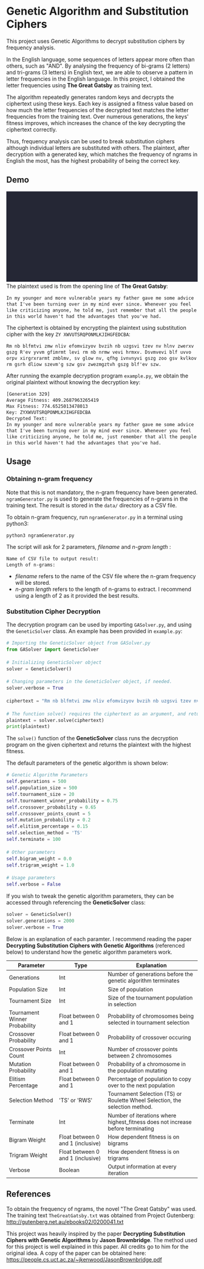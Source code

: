 # Genetic Algorithm and Substitution Ciphers

This project uses Genetic Algorithms to decrypt substitution ciphers by frequency analysis.

In the English language, some sequences of letters appear more often than others, such as "AND". By analysing the frequency of bi-grams (2 letters) and tri-grams (3 letters) in English text, we are able to observe a pattern in letter frequencies in the English language. In this project, I obtained the letter frequencies using **The Great Gatsby** as training text.

The algorithm repeatedly generates random keys and decrypts the ciphertext using these keys. Each key is assigned a fitness value based on how much the letter frequencies of the decrypted text matches the letter frequencies from the training text. Over numerous generations, the keys' fitness improves, which increases the chance of the key decrypting the ciphertext correctly.

Thus, frequency analysis can be used to break substitution ciphers although individual letters are substituted with others. The plaintext, after decryption with a generated key, which matches the frequency of ngrams in English the most, has the highest probability of being the correct key.

## Demo
![Demo](Demo.gif)
The plaintext used is from the opening line of **The Great Gatsby**:
```
In my younger and more vulnerable years my father gave me some advice that I've been turning over in my mind ever since. Whenever you feel like criticizing anyone, he told me, just remember that all the people in this world haven't had the advantages that you've had.
```

The ciphertext is obtained by encrypting the plaintext using substitution cipher with the key `ZY
XWVUTSRQPONMLKJIHGFEDCBA`:
```
Rm nb blfmtvi zmw nliv efomvizyov bvzih nb uzgsvi tzev nv hlnv zwerxv gszg R'ev yvvm gfimrmt levi rm nb nrmw vevi hrmxv. Dsvmvevi blf uvvo orpv xirgrxrarmt zmblmv, sv glow nv, qfhg ivnvnyvi gszg zoo gsv kvlkov rm gsrh dliow szevm'g szw gsv zwezmgztvh gszg blf'ev szw.
```

After running the example decryption program `example.py`, we obtain the original plaintext without knowing the decryption key:
```
[Generation 329]
Average Fitness: 409.2687963265419
Max Fitness: 774.6525013478013
Key: ZYXWVUTSRQPONMLKJIHGFEDCBA
Decrypted Text:
In my younger and more vulnerable years my father gave me some advice that I've been turning over in my mind ever since. Whenever you feel like criticizing anyone, he told me, just remember that all the people in this world haven't had the advantages that you've had.
```

## Usage

### Obtaining n-gram frequency
Note that this is not mandatory, the n-gram frequency have been generated.  
`ngramGenerator.py` is used to generate the frequencies of n-grams in the training text. The result is stored in the `data/` directory as a CSV file.

To obtain n-gram frequency, run `ngramGenerator.py` in a terminal using python3:
```
python3 ngramGenerator.py
```

The script will ask for 2 parameters, *filename* and *n-gram length* :
```
Name of CSV file to output result: 
Length of n-grams: 
```
* *filename* refers to the name of the CSV file where the n-gram frequency will be stored.
* *n-gram length* refers to the length of n-grams to extract. I recommend using a length of 2 as it provided the best results.

### Substitution Cipher Decryption 
The decryption program can be used by importing `GASolver.py`, and using the `GeneticSolver` class. An example has been provided in `example.py`:
```python
# Importing the GeneticSolver object from GASolver.py
from GASolver import GeneticSolver

# Initializing GeneticSolver object
solver = GeneticSolver()

# Changing parameters in the GeneticSolver object, if needed.
solver.verbose = True

ciphertext = "Rm nb blfmtvi zmw nliv efomvizyov bvzih nb uzgsvi tzev nv hlnv zwerxv gszg R'ev yvvm gfimrmt levi rm nb nrmw vevi hrmxv. Dsvmvevi blf uvvo orpv xirgrxrarmt zmblmv, sv glow nv, qfhg ivnvnyvi gszg zoo gsv kvlkov rm gsrh dliow szevm'g szw gsv zwezmgztvh gszg blf'ev szw."

# The function solve() requires the ciphertext as an argument, and returns the plaintext.
plaintext = solver.solve(ciphertext)
print(plaintext)
```

The `solve()` function of the **GeneticSolver** class runs the decryption program on the given ciphertext and returns the plaintext with the highest fitness. 

The default parameters of the genetic algorithm is shown below:
```python
# Genetic Algorithm Parameters
self.generations = 500
self.population_size = 500
self.tournament_size = 20
self.tournament_winner_probability = 0.75
self.crossover_probability = 0.65
self.crossover_points_count = 5
self.mutation_probability = 0.2
self.elitism_percentage = 0.15
self.selection_method = 'TS'
self.terminate = 100

# Other parameters
self.bigram_weight = 0.0
self.trigram_weight = 1.0

# Usage parameters
self.verbose = False
```

If you wish to tweak the genetic algorithm parameters, they can be accessed through referencing the **GeneticSolver** class:
```python
solver = GeneticSolver()
solver.generations = 2000
solver.verbose = True
```

Below is an explanation of each paramter. I recommend reading the paper **Decrypting Substitution Ciphers with Genetic Algorithms** (referenced below) to understand how the genetic algorithm parameters work.

| Parameter                     | Type                              | Explanation                                                                     |
|-------------------------------|-----------------------------------|---------------------------------------------------------------------------------|
| Generations                   | Int                               | Number of generations before the genetic algorithm terminates                   |
| Population Size               | Int                               | Size of population                                                              |
| Tournament Size               | Int                               | Size of the tournament population in selection                                  |
| Tournament Winner Probability | Float between 0 and 1             | Probability of chromosomes being selected in tournament selection               |
| Crossover Probability         | Float between 0 and 1             | Probability of crossover occuring                                               |
| Crossover Points Count        | Int                               | Number of crossover points between 2 chromosomes                                |
| Mutation Probability          | Float between 0 and 1             | Probability of a chromosome in the population mutating                          |
| Elitism Percentage            | Float between 0 and 1             | Percentage of population to copy over to the next population                    |
| Selection Method              | 'TS' or 'RWS'                     | Tournament Selection (TS) or Roulette Wheel Selection, the selection method.    |
| Terminate                     | Int                               | Number of iterations where highest_fitness does not increase before terminating |
| Bigram Weight                 | Float between 0 and 1 (inclusive) | How dependent fitness is on bigrams                                             |
| Trigram Weight                | Float between 0 and 1 (inclusive) | How dependent fitness is on trigrams                                            |
| Verbose                       | Boolean                           | Output information at every iteration                                           |



## References

To obtain the frequency of ngrams, the novel "The Great Gatsby" was used. The training text `TheGreatGatsby.txt` was obtained from Project Gutenberg:  
http://gutenberg.net.au/ebooks02/0200041.txt 

This project was heavily inspired by the paper **Decrypting Substitution Ciphers with Genetic Algorithms** by **Jason Brownbridge**. The method used for this project is well explained in this paper. All credits go to him for the original idea. A copy of the paper can be obtained here:  
https://people.cs.uct.ac.za/~jkenwood/JasonBrownbridge.pdf
